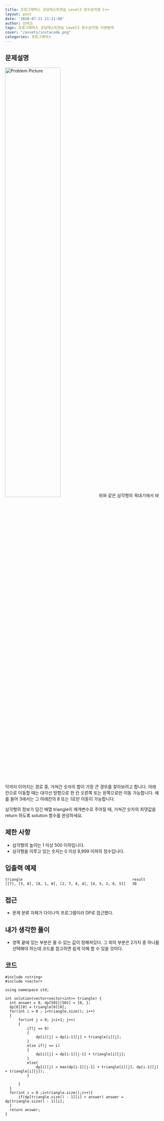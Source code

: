 ```yaml
---
title: 프로그래머스 코딩테스트연습 Level3 정수삼각형 C++
layout: post
date: '2020-07-21 21:21:00'
author: 진혀크
tags: 프로그래머스 코딩테스트연습 Level3 정수삼각형 이분탐색
cover: "/assets/instacode.png"
categories: 프로그래머스
---
```


## 문제설명
<img src="{{ site.baseurl }}/assets/programmers_triangle.png" width = "60%" height ="60%" title="Problem Picture" class="picture">
위와 같은 삼각형의 꼭대기에서 바닥까지 이어지는 경로 중, 거쳐간 숫자의 합이 가장 큰 경우를 찾아보려고 합니다. 아래 칸으로 이동할 때는 대각선 방향으로 한 칸 오른쪽 또는 왼쪽으로만 이동 가능합니다. 예를 들어 3에서는 그 아래칸의 8 또는 1로만 이동이 가능합니다.

삼각형의 정보가 담긴 배열 triangle이 매개변수로 주어질 때, 거쳐간 숫자의 최댓값을 return 하도록 solution 함수를 완성하세요.

## 제한 사항
* 삼각형의 높이는 1 이상 500 이하입니다.
* 삼각형을 이루고 있는 숫자는 0 이상 9,999 이하의 정수입니다.

## 입출력 예제

    triangle                                                  result
    [[7], [3, 8], [8, 1, 0], [2, 7, 4, 4], [4, 5, 2, 6, 5]]   30

## 접근

* 문제 분류 자체가 다이나믹 프로그램이라 DP로 접근했다.

## 내가 생각한 풀이

* 양쪽 끝에 있는 부분은 올 수 있는 값이 정해져있다. 그 외의 부분은 2가지 중 하나를 선택해야 하는데 코드를 참고하면 쉽게 이해 할 수 있을 것이다.

## 코드

    #include <string>
    #include <vector>

    using namespace std;

    int solution(vector<vector<int>> triangle) {
      int answer = 0, dp[501][501] = {0, };
      dp[0][0] = triangle[0][0];
      for(int i = 0 ; i<triangle.size(); i++)
      {
          for(int j = 0; j<i+1; j++)
          {
              if(j == 0)
              {
                  dp[i][j] = dp[i-1][j] + triangle[i][j];
              }
              else if(j == i)
              {
                  dp[i][j] = dp[i-1][j-1] + triangle[i][j];
              }
              else{
                  dp[i][j] = max(dp[i-1][j-1] + triangle[i][j], dp[i-1][j] + triangle[i][j]);
              }

          }
      }
      for(int i = 0 ;i<triangle.size();i++){
          if(dp[triangle.size() - 1][i] > answer) answer = dp[triangle.size() - 1][i];
      }
      return answer;
    }
